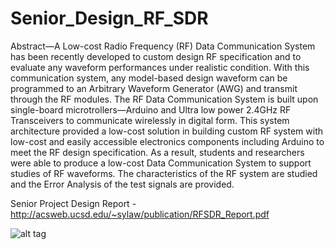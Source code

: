 Senior_Design_RF_SDR
====================

Abstract—A Low-cost Radio Frequency (RF) Data Communication System has been recently developed to custom design RF specification and to evaluate any waveform performances under realistic condition. With this communication system, any model-based design waveform can be programmed to an Arbitrary Waveform Generator (AWG) and transmit through the RF modules. The RF Data Communication System is built upon single-board microtrollers—Arduino and Ultra low power 2.4GHz RF Transceivers to communicate wirelessly in digital form. This system architecture provided a low-cost solution in building custom RF system with low-cost and easily accessible electronics components including Arduino to meet the RF design specification. As a result, students and researchers were able to produce a low-cost Data Communication System to support studies of RF waveforms. The characteristics of the RF system are studied and the Error Analysis of the test signals are provided.

Senior Project Design Report - http://acsweb.ucsd.edu/~sylaw/publication/RFSDR_Report.pdf

![alt tag](http://goo.gl/A6koZ6)
